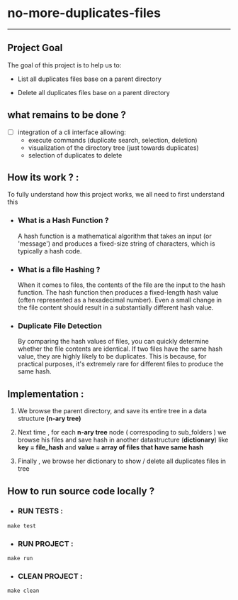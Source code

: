 # no-more-duplicates-files
---

## Project Goal

The goal of this project is to help us to:

- List all duplicates files base on a parent directory

- Delete all duplicates files base on a parent directory

## what remains to be done ?
- [ ] integration of a cli interface allowing:
  - execute commands (duplicate search, selection, deletion)
  - visualization of the directory tree (just towards duplicates)
  - selection of duplicates to delete
## How its work ? :

To fully understand how this project works, we all need to first understand this

- ### What is a Hash Function ?

  A hash function is a mathematical algorithm that takes an input (or 'message') and produces a fixed-size string of characters, which is typically a hash code.

- ### What is a file Hashing ?

  When it comes to files, the contents of the file are the input to the hash function. The hash function then produces a fixed-length hash value (often represented as a hexadecimal number). Even a small change in the file content should result in a substantially different hash value.

- ### Duplicate File Detection

  By comparing the hash values of files, you can quickly determine whether the file contents are identical. If two files have the same hash value, they are highly likely to be duplicates. This is because, for practical purposes, it's extremely rare for different files to produce the same hash.


## Implementation :

1. We browse the parent directory, and save its entire tree in a data structure **(n-ary tree)**

2. Next time , for each **n-ary tree** node ( correspoding to sub_folders ) we browse his files and save hash in another datastructure (**dictionary**) like **key = file_hash** and **value = array of files that have same hash**

3. Finally , we browse her dictionary to show / delete all duplicates files in tree


## How to run source code locally ?

- ### RUN TESTS :
```make test```

- ### RUN PROJECT :
```make run```

- ### CLEAN PROJECT :
```make clean```
